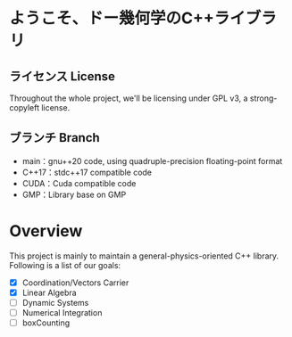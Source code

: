 # ようこそ、ドー幾何学のC++ライブラリ

## ライセンス License

Throughout the whole project, we'll be licensing under GPL v3, a strong-copyleft license.

## ブランチ Branch

- main：gnu++20 code, using quadruple-precision floating-point format
- C++17：stdc++17 compatible code
- CUDA：Cuda compatible code
- GMP：Library base on GMP

# Overview

This project is mainly to maintain a general-physics-oriented C++ library. Following is a list of our goals:

- [x] Coordination/Vectors Carrier
- [x] Linear Algebra
- [ ] Dynamic Systems
- [ ] Numerical Integration
- [ ] boxCounting
